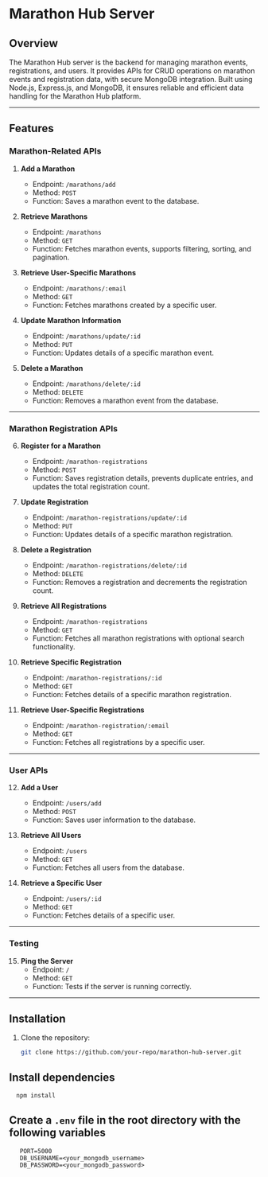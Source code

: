 # Marathon Hub Server

## Overview

The Marathon Hub server is the backend for managing marathon events, registrations, and users. It provides APIs for CRUD operations on marathon events and registration data, with secure MongoDB integration. Built using Node.js, Express.js, and MongoDB, it ensures reliable and efficient data handling for the Marathon Hub platform.

---

## Features

### Marathon-Related APIs

1. **Add a Marathon**

   - Endpoint: `/marathons/add`
   - Method: `POST`
   - Function: Saves a marathon event to the database.

2. **Retrieve Marathons**

   - Endpoint: `/marathons`
   - Method: `GET`
   - Function: Fetches marathon events, supports filtering, sorting, and pagination.

3. **Retrieve User-Specific Marathons**

   - Endpoint: `/marathons/:email`
   - Method: `GET`
   - Function: Fetches marathons created by a specific user.

4. **Update Marathon Information**

   - Endpoint: `/marathons/update/:id`
   - Method: `PUT`
   - Function: Updates details of a specific marathon event.

5. **Delete a Marathon**
   - Endpoint: `/marathons/delete/:id`
   - Method: `DELETE`
   - Function: Removes a marathon event from the database.

---

### Marathon Registration APIs

6. **Register for a Marathon**

   - Endpoint: `/marathon-registrations`
   - Method: `POST`
   - Function: Saves registration details, prevents duplicate entries, and updates the total registration count.

7. **Update Registration**

   - Endpoint: `/marathon-registrations/update/:id`
   - Method: `PUT`
   - Function: Updates details of a specific marathon registration.

8. **Delete a Registration**

   - Endpoint: `/marathon-registrations/delete/:id`
   - Method: `DELETE`
   - Function: Removes a registration and decrements the registration count.

9. **Retrieve All Registrations**

   - Endpoint: `/marathon-registrations`
   - Method: `GET`
   - Function: Fetches all marathon registrations with optional search functionality.

10. **Retrieve Specific Registration**

    - Endpoint: `/marathon-registrations/:id`
    - Method: `GET`
    - Function: Fetches details of a specific marathon registration.

11. **Retrieve User-Specific Registrations**
    - Endpoint: `/marathon-registration/:email`
    - Method: `GET`
    - Function: Fetches all registrations by a specific user.

---

### User APIs

12. **Add a User**

    - Endpoint: `/users/add`
    - Method: `POST`
    - Function: Saves user information to the database.

13. **Retrieve All Users**

    - Endpoint: `/users`
    - Method: `GET`
    - Function: Fetches all users from the database.

14. **Retrieve a Specific User**
    - Endpoint: `/users/:id`
    - Method: `GET`
    - Function: Fetches details of a specific user.

---

### Testing

15. **Ping the Server**
    - Endpoint: `/`
    - Method: `GET`
    - Function: Tests if the server is running correctly.

---

## Installation

1. Clone the repository:
   ```bash
   git clone https://github.com/your-repo/marathon-hub-server.git
   ```

## Install dependencies

```bash
  npm install
```

## Create a `.env` file in the root directory with the following variables

```text
   PORT=5000
   DB_USERNAME=<your_mongodb_username>
   DB_PASSWORD=<your_mongodb_password>
```
